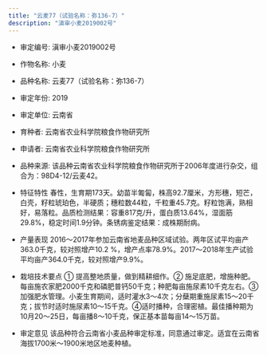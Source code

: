 ```yaml
---
title: "云麦77（试验名称：弥136-7）"
description: "滇审小麦2019002号"
---
```

* 审定编号:  滇审小麦2019002号

*  作物名称:  小麦

*  品种名称:  云麦77（试验名称：弥136-7）

*  审定年份:  2019

*  审定单位:  云南省

* 育种者:  云南省农业科学院粮食作物研究所

*  申请者:  云南省农业科学院粮食作物研究所

*  品种来源:  该品种云南省农业科学院粮食作物研究所于2006年度进行杂交，组合为：98D4-12/云麦42。

*  特征特性
春性，生育期173天。幼苗半匍匐，株高92.7厘米，方形穗，短芒，白壳，籽粒琥珀色，半硬质；穗粒数44粒，千粒重45.7克。籽粒饱满，熟相好，易落粒。品质检测结果：容重817克/升，蛋白质13.64%，湿面筋29.8%，稳定时间1.9分钟。条锈病鉴定结果：成株期耐病。

*  产量表现
2016～2017年参加云南省地麦品种区域试验。两年区试平均亩产363.0千克，较对照增产10.2 %，增产点率78.9%。2017～2018年生产试验平均亩产364.0千克，较对照增产9.9%。

*  栽培技术要点
① 提高整地质量，做到精耕细作。② 施足底肥，增施种肥。每亩施农家肥2000千克和磷肥普钙50千克；种肥每亩施尿素10千克左右。③ 加强肥水管理。小麦生育期间，适时灌水3～4次；分蘖期重施尿素15～20千克；拔节时适时施尿素10～15千克。④适时播种，合理密植。最佳播种期为10月20～25日，每亩播8～10千克，保正基本苗每亩14～15万苗。

*  审定意见
该品种符合云南省小麦品种审定标准，同意通过审定。适宜在云南省海拔1700米～1900米地区地麦种植。

